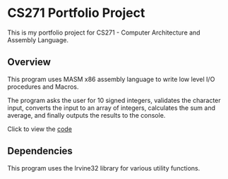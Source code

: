 # CS271 Portfolio Project
This is my portfolio project for CS271 - Computer Architecture and Assembly Language.

## Overview
This program uses MASM x86 assembly language to write low level I/O procedures and Macros.

The program asks the user for 10 signed integers, validates the character input, converts the input to an array of integers, calculates the sum and average, and finally outputs the results to the console.

Click to view the [code](Proj6_nicholj3.asm)

## Dependencies
This program uses the Irvine32 library for various utility functions.

